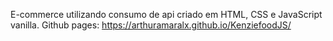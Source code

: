 E-commerce utilizando consumo de api criado em HTML, CSS e JavaScript vanilla.
Github pages: https://arthuramaralx.github.io/KenziefoodJS/
